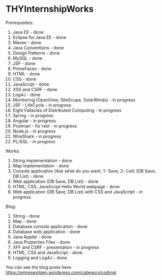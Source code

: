 # THYInternshipWorks

Prerequisites:

1. Java EE 											- done
2. Eclipse for Java EE 								- done
3. Maven 											- done
4. Java Conventions 								- done
5. Design Patterns 									- done
6. MySQL 											- done
7. JSF 												- done
8. PrimeFaces 										- done
9. HTML 											- done
10. CSS 											- done
11. JavaScript										- done
12. XSS and CSRF									- done		
12. Log4J											- done
13. Monitoring (OpenView, SiteScope, SolarWinds)	- in progress
14. JSF - LifeCycle									- in progress
15. Eight Fallacies of Distributed Computing		- in progress
16. Spring											- in progress
17. Angular 										- in progress
18. Postman - for rest								- in progress
19. Node.js											- in progress
20. WireShark										- in progress
21. PL/SQL											- in progress


Works:

1. String implementation 															- done
1. Map implementation 																- done
2. Console application (Ask what do you want, 1- Save, 2- List) (DB Save, DB List) 	- done
3. Web application (DB Save, DB List) 												- done
4. HTML, CSS, JavaScript Hello World webpage 										- done
4. Web application (DB Save, DB List) with CSS and JavaScript 						- in progress


Blog:
1. String 							- done
2. Map 								- done
3. Database console application 	- done
4. Database web application 		- done
5. Java Applet 						- done
6. Java Properties Files 			- done
7. XFF and CSRF - presentation 		- in progress
8. HTML, CSS and JavaScript 		- done
9. Logging and Log4J				- done

You can see the blog posts here: https://emresevilgen.wordpress.com/category/coding/



